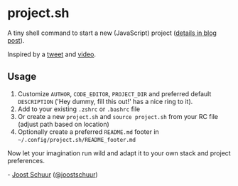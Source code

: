# project.sh

A tiny shell command to start a new (JavaScript) project ([details in blog post](https://joostschuur.com/...)).

Inspired by a [tweet](https://twitter.com/joostschuur/status/1635548218518847491) and [video](https://www.youtube.com/watch?v=DJR5RLVOjOw&t=70s).

## Usage

1. Customize `AUTHOR`, `CODE_EDITOR`, `PROJECT_DIR` and preferred default `DESCRIPTION` ('Hey dummy, fill this out!' has a nice ring to it).
2. Add to your existing `.zshrc` or `.bashrc` file
3. Or create a new `project.sh` and `source project.sh` from your RC file (adjust path based on location)
4. Optionally create a preferred `README.md` footer in `~/.config/project.sh/README_footer.md`

Now let your imagination run wild and adapt it to your own stack and project preferences.

\- [Joost Schuur](https://joostschuur.com) ([@joostschuur](https://twitter.com/joostschuur))
